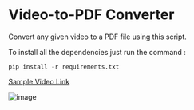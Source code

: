 # Video-to-PDF Converter

Convert any given video to a PDF file using this script.

To install all the dependencies just run the command :

``
pip install -r requirements.txt
``

[Sample Video Link](https://www.youtube.com/watch?v=rGHrKkieqCY)


![image](https://user-images.githubusercontent.com/56465105/120308240-83424f80-c2f1-11eb-9f99-9ced6be472a0.png)
